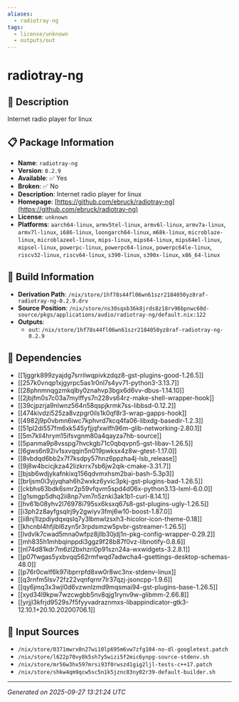 ```yaml
---
aliases:
  - radiotray-ng
tags:
  - license/unknown
  - outputs/out
---
```


# radiotray-ng

## 📝 Description

Internet radio player for linux

## 📋 Package Information

- **Name**: `radiotray-ng`
- **Version**: `0.2.9`
- **Available**: ✅ Yes
- **Broken**: ✅ No
- **Description**: Internet radio player for linux
- **Homepage**: [https://github.com/ebruck/radiotray-ng](https://github.com/ebruck/radiotray-ng)
- **License**: `unknown`
- **Platforms**: `aarch64-linux`, `armv5tel-linux`, `armv6l-linux`, `armv7a-linux`, `armv7l-linux`, `i686-linux`, `loongarch64-linux`, `m68k-linux`, `microblaze-linux`, `microblazeel-linux`, `mips-linux`, `mips64-linux`, `mips64el-linux`, `mipsel-linux`, `powerpc-linux`, `powerpc64-linux`, `powerpc64le-linux`, `riscv32-linux`, `riscv64-linux`, `s390-linux`, `s390x-linux`, `x86_64-linux`

## 🔧 Build Information

- **Derivation Path**: `/nix/store/1hf78s44fl06wn61szr2184050yz8raf-radiotray-ng-0.2.9.drv`
- **Source Position**: `/nix/store/ns30sqxb36k8jrds8z18rv96bpnwc60d-source/pkgs/applications/audio/radiotray-ng/default.nix:122`
- **Outputs**:
  - `out`:  `/nix/store/1hf78s44fl06wn61szr2184050yz8raf-radiotray-ng-0.2.9`

## 🔗 Dependencies

- [[1jggrk899zyajdg7srrilwqpivkzdqz8-gst-plugins-good-1.26.5]]
- [[257k0vnqp1xjgyrpc5as1r0nl7s4yv71-python3-3.13.7]]
- [[28phnmnqgzmkqlby0znahvp3bgx6d6vv-dbus-1.14.10]]
- [[2jbjfm0s7c03a7mylffys7n228vs64rz-make-shell-wrapper-hook]]
- [[39cjpzrja9nlwnz564n58qspjkrmk7ss-libbsd-0.12.2]]
- [[474kivdzi525za8vzpgr0ils1k0qf8r3-wrap-gapps-hook]]
- [[4982j9p0vbmn6iwc7kphvrd7kcq4fa06-libxdg-basedir-1.2.3]]
- [[51pl2di557fm6xk545yfjjqfxwlfh96m-glib-networking-2.80.1]]
- [[5m7kll4hrym15ifsvgnm80a4qayza7hb-source]]
- [[5panma9p8vsspg7hvckgb71c0qbqvpn5-gst-libav-1.26.5]]
- [[6gws6n92iv1sxvqqin5n019pwksx4z8w-gtest-1.17.0]]
- [[8vbdqd6bb2x7f7ksdpy57hnz6ppzha4j-lsb_release]]
- [[9j8w4bcicjkza42lizkrrx7sb6jw2qik-cmake-3.31.7]]
- [[bjsb6wdjykafnkixq156qdvmxhsm2bai-bash-5.3p3]]
- [[brljsm0i3yjyqhah6h2wxkz6yvic3pkj-gst-plugins-bad-1.26.5]]
- [[ckbhs63bdk6smr2p59vfqvm5spd4d06x-python3.13-lxml-6.0.0]]
- [[g1smgp5dhq2ii8np7vm7n5znki3ak1b1-curl-8.14.1]]
- [[hv61b08yhv2l76978i795sx6ksxq67s8-gst-plugins-ugly-1.26.5]]
- [[i3ph2z8ayfgsqlrj9y2gwiyv3fmj6w10-boost-1.87.0]]
- [[ii8nj1lzpdiydqxqslq7y3lbmwlzsxh3-hicolor-icon-theme-0.18]]
- [[khcnbl4hfjibl6zyn5r3rpdsmzw5pvbr-gstreamer-1.26.5]]
- [[lvdvlk7cwad5mna0wfpz8jllb30jdj1n-pkg-config-wrapper-0.29.2]]
- [[mh835h1mhbqinppdi3ggz9f28b87f0vz-libnotify-0.8.6]]
- [[nl74d81kdr7m6zl2bxhzri0p91szn24a-wxwidgets-3.2.8.1]]
- [[p07fwgas5yxbvqq562rmfwqd7adwcha4-gsettings-desktop-schemas-48.0]]
- [[p76r0cwlf6k97ibprrpfd8xw0r8wc3nx-stdenv-linux]]
- [[q3rnfm5lsv72fz22vqnfqrnr7lr37qzj-jsoncpp-1.9.6]]
- [[qy6jmq3x3wjl0d6vzwnlzmd9mqsmai94-gst-plugins-base-1.26.5]]
- [[xyd34l9kpw7wzcwgbb5nv8qjg1rynv9w-glibmm-2.66.8]]
- [[yrjjl3kfrjd9529s7f5fyyvadraznmxs-libappindicator-gtk3-12.10.1+20.10.20200706.1]]

## 📁 Input Sources

- `/nix/store/0371mwrx0n27wi10lp695m6vw7zfg104-no-dl-googletest.patch`
- `/nix/store/l622p70vy8k5sh7y5wizi5f2mic6ynpg-source-stdenv.sh`
- `/nix/store/mr56w3hx597mrsi93f0rwszd1gig2ljl-tests-c++17.patch`
- `/nix/store/shkw4qm9qcw5sc5n1k5jznc83ny02r39-default-builder.sh`

---
*Generated on 2025-09-27 13:21:24 UTC*
